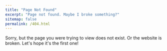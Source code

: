 ```yaml
---
title: "Page Not Found"
excerpt: "Page not found. Maybe I broke something?"
sitemap: false
permalink: /404.html
---
```


Sorry, but the page you were trying to view does not exist. Or the website is broken. Let's hope it's the first one!
